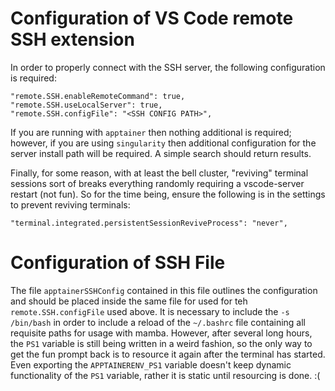 # Configuration of VS Code remote SSH extension

In order to properly connect with the SSH server, the following configuration is required:
```
"remote.SSH.enableRemoteCommand": true,
"remote.SSH.useLocalServer": true,
"remote.SSH.configFile": "<SSH CONFIG PATH>",
```

If you are running with `apptainer` then nothing additional is required; however, if you are using `singularity` then additional configuration for the server install path will be required. A simple search should return results.

Finally, for some reason, with at least the bell cluster, "reviving" terminal sessions sort of breaks everything randomly requiring a vscode-server restart (not fun). So for the time being, ensure the following is in the settings to prevent reviving terminals:
```
"terminal.integrated.persistentSessionReviveProcess": "never",
```

# Configuration of SSH File
The file `apptainerSSHConfig` contained in this file outlines the configuration and should be placed inside the same file for used for teh `remote.SSH.configFile` used above. It is necessary to include the `-s /bin/bash` in order to include a reload of the `~/.bashrc` file containing all requisite paths for usage with mamba. However, after several long hours, the `PS1` variable is still being written in a weird fashion, so the only way to get the fun prompt back is to resource it again after the terminal has started. Even exporting the `APPTAINERENV_PS1` variable doesn't keep dynamic functionality of the `PS1` variable, rather it is static until resourcing is done. :(
